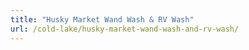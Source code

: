 ```yaml
---
title: "Husky Market Wand Wash & RV Wash"
url: /cold-lake/husky-market-wand-wash-and-rv-wash/
---
```

